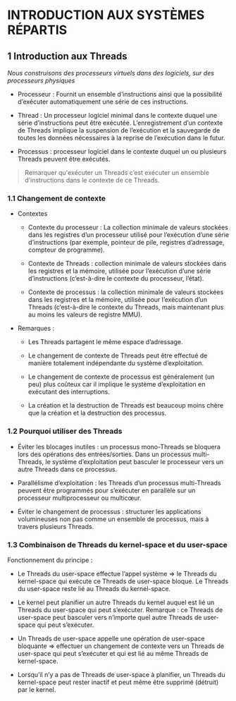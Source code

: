 # INTRODUCTION AUX SYSTÈMES RÉPARTIS

## 1 Introduction aux Threads

*Nous construisons des processeurs virtuels dans des logiciels, sur des processeurs physiques*

- Processeur : Fournit un ensemble d’instructions ainsi que la possibilité d’exécuter automatiquement une série de ces instructions.

- Thread : Un processeur logiciel minimal dans le contexte duquel une série d’instructions peut être exécutée. L’enregistrement d’un contexte de Threads implique la suspension de l’exécution et la sauvegarde de toutes les données nécessaires à la reprise de l’exécution dans le futur.

- Processus : processeur logiciel dans le contexte duquel un ou plusieurs Threads peuvent être exécutés.

> Remarquer qu'exécuter un Threads c’est exécuter un ensemble d’instructions dans le contexte de ce Threads.


### 1.1 Changement de contexte

- Contextes

	- Contexte du processeur : La collection minimale de valeurs stockées dans les registres d’un processeur utilisé pour l’exécution d’une série d’instructions (par exemple, pointeur de pile, registres d’adressage, compteur de programme).

	- Contexte de Threads : collection minimale de valeurs stockées dans les registres et la mémoire, utilisée pour l’exécution d’une série d’instructions (c’est-à-dire le contexte du processeur, l’état).

	- Contexte de processus : la collection minimale de valeurs stockées dans les registres et la mémoire, utilisée pour l’exécution d’un Threads (c’est-à-dire le contexte du Threads, mais maintenant plus au moins les valeurs de registre MMU).

- Remarques :

	- Les Threads partagent le même espace d’adressage.
	
	- Le changement de contexte de Threads peut être effectué de manière totalement indépendante du système d’exploitation.
	
	- Le changement de contexte de processus est généralement (un peu) plus coûteux car il implique le système d’exploitation en exécutant des interruptions.
	
	- La création et la destruction de Threads est beaucoup moins chère que la création et la destruction des processus.

### 1.2 Pourquoi utiliser des Threads

- Éviter les blocages inutiles : un processus mono-Threads se bloquera lors des opérations des entrées/sorties. Dans un processus multi-Threads, le système d’exploitation peut basculer le processeur vers un autre Threads dans ce processus.

- Parallélisme d’exploitation : les Threads d’un processus multi-Threads peuvent être programmés pour s’exécuter en parallèle sur un processeur multiprocesseur ou multicœur.

- Éviter le changement de processus : structurer les applications volumineuses non pas comme un ensemble de processus, mais à travers plusieurs Threads.


### 1.3 Combinaison de Threads du kernel-space et du user-space

Fonctionnement du principe :

- Le Threads du user-space effectue l’appel système ⇒ le Threads du kernel-space qui exécute ce Threads de user-space bloque. Le Threads du user-space reste lié au Threads du kernel-space.

- Le kernel peut planifier un autre Threads du kernel auquel est lié un Threads du user-space qui peut s’exécuter. Remarque : ce Threads de user-space peut basculer vers n’importe quel autre Threads de user-space qui peut s’exécuter.

- Un Threads de user-space appelle une opération de user-space bloquante ⇒ effectuer un changement de contexte vers un Threads de user-space qui peut s’exécuter et qui est lié au même Threads de kernel-space.

- Lorsqu’il n’y a pas de Threads de user-space à planifier, un Threads du kernel-space peut rester inactif et peut même être supprimé (détruit) par le kernel.

















